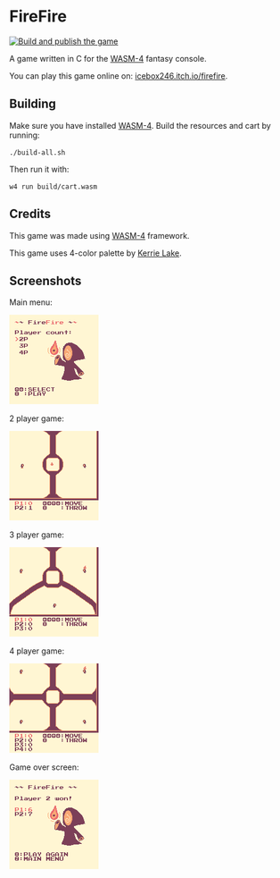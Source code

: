 # FireFire

[![Build and publish the game](https://github.com/icebox246/firefire-wasm4/actions/workflows/build.yml/badge.svg)](https://github.com/icebox246/firefire-wasm4/actions/workflows/build.yml)

A game written in C for the [WASM-4](https://wasm4.org) fantasy console.

You can play this game online on: [icebox246.itch.io/firefire](https://icebox246.itch.io/firefire).

## Building

Make sure you have installed [WASM-4](https://wasm4.org/docs/getting-started/setup).
Build the resources and cart by running:

```shell
./build-all.sh
```

Then run it with:

```shell
w4 run build/cart.wasm
```

## Credits

This game was made using [WASM-4](https://wasm4.org) framework.

This game uses 4-color palette by [Kerrie Lake](https://lospec.com/palette-list/ice-cream-gb).

## Screenshots

Main menu:

![menu](screenshots/menu.png)

2 player game:

![2p](screenshots/2p.png)

3 player game:

![3p](screenshots/3p.png)

4 player game:

![4p](screenshots/4p.png)

Game over screen:

![gameover](screenshots/gameover.png)
